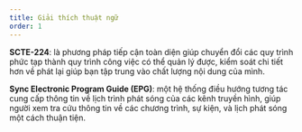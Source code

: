 ```yaml
---
title: Giải thích thuật ngữ
order: 1
---
```

**SCTE-224**: là phương pháp tiếp cận toàn diện giúp chuyển đổi các quy trình phức tạp thành quy trình công việc có thể quản lý được, kiểm soát chi tiết hơn về phát lại giúp bạn tập trung vào chất lượng nội dung của mình.

**Sync Electronic Program Guide (EPG)**: một hệ thống điều hướng tương tác cung cấp thông tin về lịch trình phát sóng của các kênh truyền hình,  giúp người xem tra cứu thông tin về các chương trình, sự kiện, và lịch phát sóng một cách thuận tiện. 